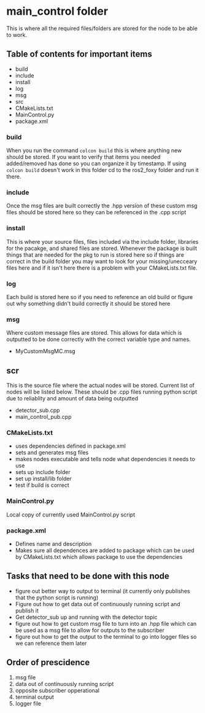 # main_control folder

This is where all the required files/folders are stored for the node to be able to work.

## Table of contents for important items
- build
- include
- install
- log
- msg
- src
- CMakeLists.txt
- MainControl.py
- package.xml

### build

When you run the command `colcon build` this is where anything new should be stored. If you want to verify that items you needed added/removed has done so you can organize it by timestamp. If using `colcon build` doesn't work in this folder cd to the ros2_foxy folder and run it there. 

### include

Once the msg files are built correctly the .hpp version of these custom msg files should be stored here so they can be referenced in the .cpp script

### install

This is where your source files, files included via the include folder, libraries for the pacakge, and shared files are stored. Whenever the package is built things that are needed for the pkg to run is stored here so if things are correct in the build folder you may want to look for your missing/unecceary files here and if it isn't here there is a problem with your CMakeLists.txt file. 

### log

Each build is stored here so if you need to reference an old build or figure out why something didn't build correctly it should be stored here

### msg

Where custom message files are stored. This allows for data which is outputted to be done correctly with the correct variable type and names. 
- MyCustomMsgMC.msg

## scr

This is the source file where the actual nodes will be stored. Current list of nodes will be listed below. These should be .cpp files running python script due to reliablity and amount of data being outputted
- detector_sub.cpp
- main_control_pub.cpp

### CMakeLists.txt

- uses dependencies defined in package.xml
- sets and generates msg files 
- makes nodes executable and tells node what dependencies it needs to use
- sets up include folder
- set up install/lib folder
- test if build is correct

### MainControl.py

Local copy of currently used MainControl.py script

### package.xml

- Defines name and description
- Makes sure all dependences are added to package which can be used by CMakeLists.txt which allows package to use the dependencies

## Tasks that need to be done with this node
- figure out better way to output to terminal (it currently only publishes that the python script is running)
- Figure out how to get data out of continuously running script and publish it
- Get detector_sub up and running with the detector topic
- figure out how to get custom msg file to turn into an .hpp file which can be used as a msg file to allow for outputs to the subscriber
- figure out how to get the output to the terminal to go into logger files so we can reference them later

## Order of prescidence 
1. msg file
2. data out of continuously running script
3. opposite subscriber opperational
4. terminal output
5. logger file
